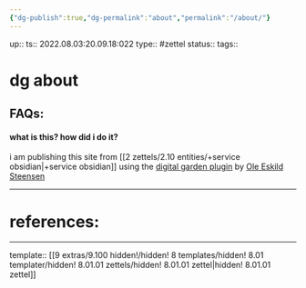 ```yaml
---
{"dg-publish":true,"dg-permalink":"about","permalink":"/about/"}
---
```


up:: 
ts:: 2022.08.03:20.09.18:022
type:: #zettel
status:: 
tags:: 

# dg about



## FAQs:

#### what is this? how did i do it?
i am publishing this site from [[2 zettels/2.10 entities/+service obsidian|+service obsidian]] using the [digital garden plugin](https://github.com/oleeskild/obsidian-digital-garden) by [Ole Eskild Steensen](https://ole.dev/)


____
# references:



____
template:: [[9 extras/9.100 hidden!/hidden! 8 templates/hidden! 8.01 templater/hidden! 8.01.01 zettels/hidden! 8.01.01 zettel|hidden! 8.01.01 zettel]]
